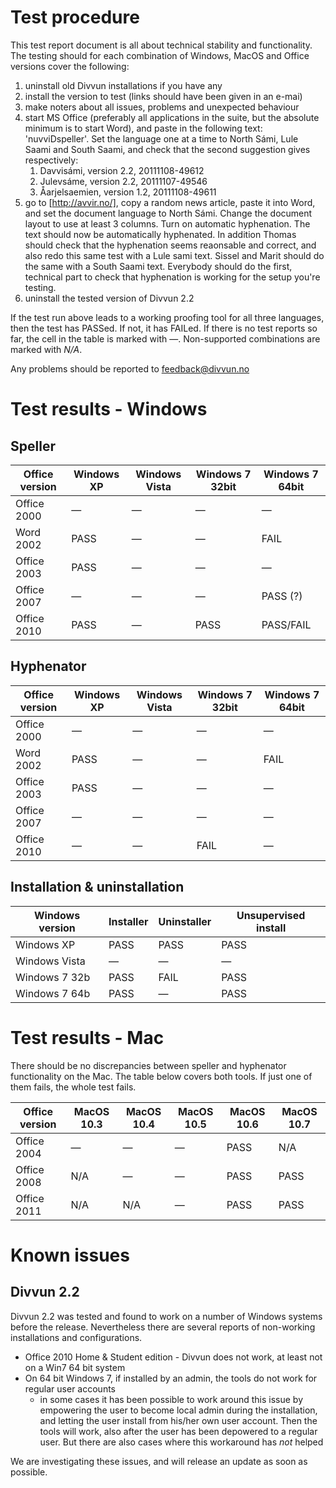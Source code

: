 # Test procedure

This test report document is all about technical stability and functionality. The
testing should for each combination of Windows, MacOS and Office versions cover the
following:

1. uninstall old Divvun installations if you have any
1. install the version to test (links should have been given in an e-mai)
1. make noters about all issues, problems and unexpected behaviour
1. start MS Office (preferably all applications in the suite, but the absolute
  minimum is to start Word), and paste in the following text: 'nuvviDspeller'.
  Set the language one at a time to North Sámi, Lule Saami and South Saami, and
  check that the second suggestion gives respectively:
    1. Davvisámi, version 2.2, 20111108-49612
    1. Julevsáme, version 2.2, 20111107-49546
    1. Åarjelsaemien, version 1.2, 20111108-49611
1. go to [http://avvir.no/], copy a random news article, paste it into Word, and set the
  document language to North Sámi. Change the document layout to use at least 3
  columns. Turn on automatic hyphenation. The text should now be automatically
  hyphenated.
  In addition Thomas should check that the hyphenation seems reaonsable and correct, and also redo this same test with a Lule sami text.  Sissel and Marit should do the same with a South Saami text. Everybody should do the first, technical part to check that hyphenation is working for the setup you're testing.
1. uninstall the tested version of Divvun 2.2

If the test run above leads to a working proofing tool for all three languages, then the test
has PASSed. If not, it has FAILed. If there is no test reports so far, the cell
in the table is marked with —. Non-supported combinations are marked with *N/A*.

Any problems should be reported to [feedback@divvun.no](mailto:feedback@divvun.no)

# Test results - Windows

## Speller
|   Office version | Windows XP | Windows Vista | Windows 7 32bit | Windows 7 64bit
| --- | --- | --- | --- | --- 
|   Office 2000    |      —      |      —         |      —           |      —     
|   Word   2002    |    PASS     |      —         |      —           |     FAIL
|   Office 2003    |    PASS     |      —         |      —           |      —     
|   Office 2007    |      —      |      —         |      —           |     PASS (?)
|   Office 2010    |    PASS     |      —         |     PASS         |     PASS/FAIL

## Hyphenator
|   Office version | Windows XP | Windows Vista | Windows 7 32bit | Windows 7 64bit
| --- | --- | --- | --- | --- 
|   Office 2000    |      —      |      —         |      —           |      —     
|   Word   2002    |    PASS     |      —         |      —           |     FAIL
|   Office 2003    |    PASS     |      —         |      —           |      —     
|   Office 2007    |      —      |      —         |      —           |      —     
|   Office 2010    |      —      |      —         |     FAIL         |      —     

## Installation & uninstallation
|   Windows version | Installer | Uninstaller | Unsupervised install
| --- | --- | --- | --- 
|   Windows XP      |    PASS     |     PASS    |     PASS
|   Windows Vista   |      —      |      —      |      —
|   Windows 7 32b   |    PASS     |     FAIL    |     PASS
|   Windows 7 64b   |    PASS     |      —      |     PASS

# Test results - Mac

There should be no discrepancies between speller and hyphenator functionality on
the Mac. The table below covers both tools. If just one of them fails, the whole
test fails.

|   Office version | MacOS 10.3 | MacOS 10.4 | MacOS 10.5 | MacOS 10.6 | MacOS 10.7
| --- | --- | --- | --- | --- | --- 
|   Office 2004    |      —      |      —      |      —      |    PASS     |     N/A
|   Office 2008    |     N/A     |      —      |      —      |    PASS     |     PASS
|   Office 2011    |     N/A     |     N/A     |      —      |    PASS     |     PASS

# Known issues

## Divvun 2.2

Divvun 2.2 was tested and found to work on a number of Windows systems before the release. Nevertheless there are several reports of non-working installations and configurations.

* Office 2010 Home & Student edition - Divvun does not work, at least not on a Win7 64 bit system
* On 64 bit Windows 7, if installed by an admin, the tools do not work for regular user accounts
    - in some cases it has been possible to work around this issue by empowering the user to become local admin during the installation, and letting the user install from his/her own user account. Then the tools will work, also after the user has been depowered to a regular user. But there are also cases where this workaround has *not* helped

We are investigating these issues, and will release an update as soon as possible.
